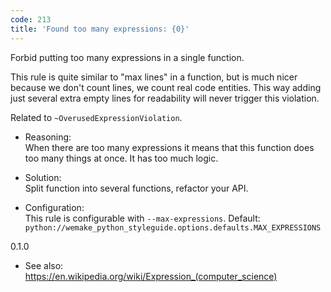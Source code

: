 ```yaml
---
code: 213
title: 'Found too many expressions: {0}'
---
```


Forbid putting too many expressions in a single function.

This rule is quite similar to "max lines" in a function, but is much
nicer because we don't count lines, we count real code entities. This
way adding just several extra empty lines for readability will never
trigger this violation.

Related to `~OverusedExpressionViolation`.

  - Reasoning:  
    When there are too many expressions it means that this function does
    too many things at once. It has too much logic.

  - Solution:  
    Split function into several functions, refactor your API.

  - Configuration:  
    This rule is configurable with `--max-expressions`. Default:
    `python://wemake_python_styleguide.options.defaults.MAX_EXPRESSIONS`

<div class="versionadded">

0.1.0

</div>

  - See also:  
    <https://en.wikipedia.org/wiki/Expression_(computer_science)>